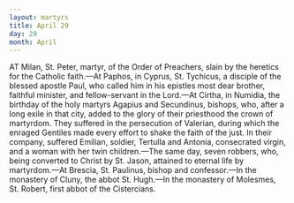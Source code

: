 ```yaml
---
layout: martyrs
title: April 29
day: 29
month: April
---
```

AT Milan, St. Peter, martyr, of the Order of
Preachers, slain by the heretics for the Catholic
faith.&mdash;At Paphos, in Cyprus, St. Tychicus, a disciple of the blessed apostle Paul, who called him in
his epistles most dear brother, faithful minister, and
fellow-servant in the Lord.&mdash;At Cirtha, in Numidia,
the birthday of the holy martyrs Agapius and Secundinus, bishops, who, after a long exile in that city,
added to the glory of their priesthood the crown of
martyrdom. They suffered in the persecution of Valerian, during which the enraged Gentiles made
every effort to shake the faith of the just. In their
company, suffered Emilian, soldier, Tertulla and
Antonia, consecrated virgin, and a woman with her
twin children.&mdash;The same day, seven robbers, who,
being converted to Christ by St. Jason, attained to
eternal life by martyrdom.&mdash;At Brescia, St. Paulinus, bishop and confessor.&mdash;In the monastery of
Cluny, the abbot St. Hugh.&mdash;In the monastery of
Molesmes, St. Robert, first abbot of the Cistercians.


